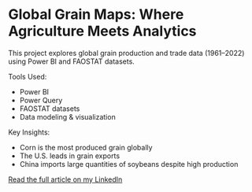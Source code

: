 # Global Grain Maps: Where Agriculture Meets Analytics

This project explores global grain production and trade data (1961–2022) using Power BI and FAOSTAT datasets.

Tools Used:  
- Power BI  
- Power Query  
- FAOSTAT datasets  
- Data modeling & visualization

 Key Insights:
- Corn is the most produced grain globally
- The U.S. leads in grain exports
- China imports large quantities of soybeans despite high production

[Read the full article on my LinkedIn](https://www.linkedin.com/pulse/global-grain-maps-where-agriculture-meets-analytics-amith-joseph)

